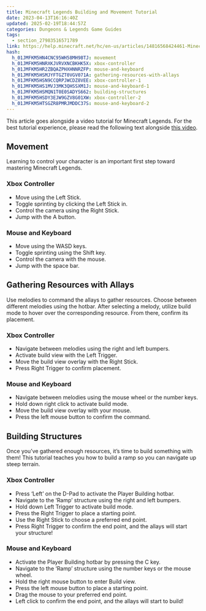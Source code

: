 ```yaml
---
title: Minecraft Legends Building and Movement Tutorial
date: 2023-04-13T16:16:40Z
updated: 2025-02-19T18:44:57Z
categories: Dungeons & Legends Game Guides
tags:
  - section_27983516571789
link: https://help.minecraft.net/hc/en-us/articles/14816568424461-Minecraft-Legends-Building-and-Movement-Tutorial
hash:
  h_01JMFKM5HN4CNC95WH58MH98TJ: movement
  h_01JMFKM5HNRXKJVRVXNCBKHK5X: xbox-controller
  h_01JMFKM5HR2ZBQAZPHXHNNRZFP: mouse-and-keyboard
  h_01JMFKM5HSMJYFTGZT0VGV071A: gathering-resources-with-allays
  h_01JMFKM5HSN9CCQRPJWCDZ8VEE: xbox-controller-1
  h_01JMFKM5HS1MVJ3MK3QHSSXM1J: mouse-and-keyboard-1
  h_01JMFKM5HSMQN1T0E0SADYS662: building-structures
  h_01JMFKM5HSDY3EJW9GZV8G01XW: xbox-controller-2
  h_01JMFKM5HTSGZR8PMRJMDDC37S: mouse-and-keyboard-2
---
```


This article goes alongside a video tutorial for Minecraft Legends. For the best tutorial experience, please read the following text alongside [this video](https://youtu.be/2kJUHz-Aug4).

## Movement

Learning to control your character is an important first step toward mastering Minecraft Legends. 

### Xbox Controller

- Move using the Left Stick.
- Toggle sprinting by clicking the Left Stick in.
- Control the camera using the Right Stick.
- Jump with the A button.

### Mouse and Keyboard

- Move using the WASD keys.
- Toggle sprinting using the Shift key.
- Control the camera with the mouse.
- Jump with the space bar.

## Gathering Resources with Allays

Use melodies to command the allays to gather resources. Choose between different melodies using the hotbar. After selecting a melody, utilize build mode to hover over the corresponding resource. From there, confirm its placement.

### Xbox Controller

- Navigate between melodies using the right and left bumpers.
- Activate build view with the Left Trigger.
- Move the build view overlay with the Right Stick. 
- Press Right Trigger to confirm placement.

### Mouse and Keyboard

- Navigate between melodies using the mouse wheel or the number keys.
- Hold down right click to activate build mode.
- Move the build view overlay with your mouse.
- Press the left mouse button to confirm the command.

## Building Structures

Once you’ve gathered enough resources, it’s time to build something with them! This tutorial teaches you how to build a ramp so you can navigate up steep terrain.

### Xbox Controller

- Press ‘Left’ on the D-Pad to activate the Player Building hotbar.
- Navigate to the ‘Ramp’ structure using the right and left bumpers.
- Hold down Left Trigger to activate build mode. 
- Press the Right Trigger to place a starting point.
- Use the Right Stick to choose a preferred end point.
- Press Right Trigger to confirm the end point, and the allays will start your structure!

### Mouse and Keyboard

- Activate the Player Building hotbar by pressing the C key.
- Navigate to the ‘Ramp’ structure using the number keys or the mouse wheel.
- Hold the right mouse button to enter Build view.
- Press the left mouse button to place a starting point.
- Drag the mouse to your preferred end point.
- Left click to confirm the end point, and the allays will start to build!
